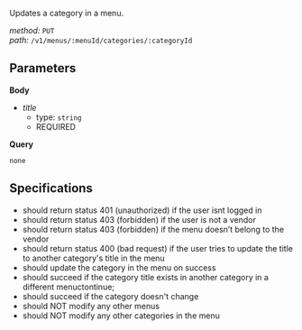 Updates a category in a menu.  
  
*method:* `PUT`  
*path:* `/v1/menus/:menuId/categories/:categoryId`  
  
Parameters  
-----------  
  
**Body**  
  
- *title*  
  - type: `string`  
  - REQUIRED  
  
**Query**  
  
`none`  
  
Specifications  
--------------  
  
- should return status 401 (unauthorized) if the user isnt logged in  
- should return status 403 (forbidden) if the user is not a vendor  
- should return status 403 (forbidden) if the menu doesn’t belong to the vendor  
- should return status 400 (bad request) if the user tries to update the title to another category's title in the menu  
- should update the category in the menu on success  
- should succeed if the category title exists in another category in a different menuctontinue;  
- should succeed if the category doesn't change  
- should NOT modify any other menus  
- should NOT modify any other categories in the menu  

